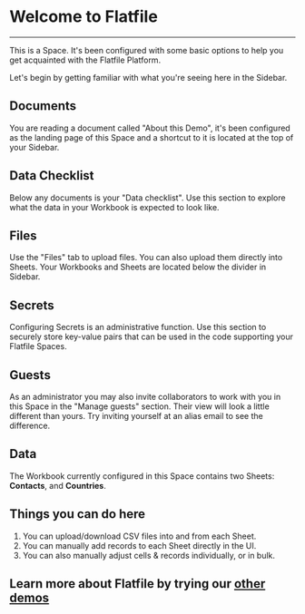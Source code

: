 # Welcome to Flatfile

---

This is a Space. It's been configured with some basic options to help you get acquainted with the Flatfile Platform.

Let's begin by getting familiar with what you're seeing here in the Sidebar.

## Documents

You are reading a document called "About this Demo", it's been configured as the landing page of this Space and a shortcut to it is located at the top of your Sidebar.

## Data Checklist

Below any documents is your "Data checklist". Use this section to explore what the data in your Workbook is expected to look like.

## Files

Use the "Files" tab to upload files. You can also upload them directly into Sheets. Your Workbooks and Sheets are located below the divider in Sidebar.

## Secrets

Configuring Secrets is an administrative function. Use this section to securely store key-value pairs that can be used in the code supporting your Flatfile Spaces.

## Guests

As an administrator you may also invite collaborators to work with you in this Space in the "Manage guests" section. Their view will look a little different than yours. Try inviting yourself at an alias email to see the difference.

## Data

The Workbook currently configured in this Space contains two Sheets: **Contacts**, and **Countries**.

## Things you can do here

1. You can upload/download CSV files into and from each Sheet.
2. You can manually add records to each Sheet directly in the UI.
3. You can also manually adjust cells & records individually, or in bulk.

## Learn more about Flatfile by trying our [other demos](https://platform.flatfile.com/getting-started)
